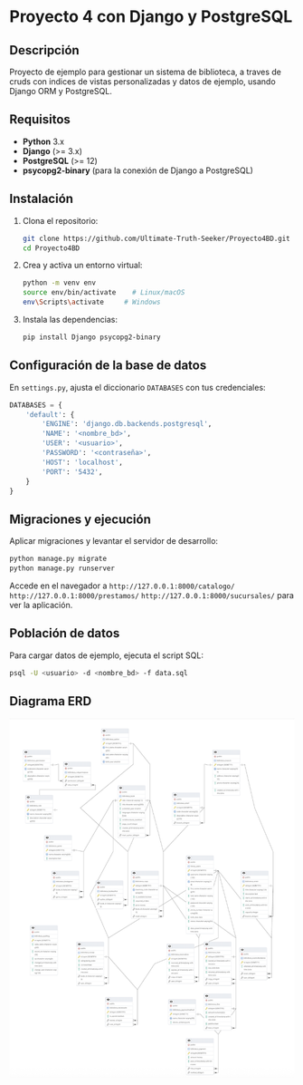 # Proyecto 4 con Django y PostgreSQL

## Descripción
Proyecto de ejemplo para gestionar un sistema de biblioteca, a traves de cruds con indices de vistas personalizadas y datos de ejemplo, usando Django ORM y PostgreSQL.

## Requisitos
- **Python** 3.x
- **Django** (>= 3.x)
- **PostgreSQL** (>= 12)
- **psycopg2-binary** (para la conexión de Django a PostgreSQL)

## Instalación
1. Clona el repositorio:
   ```bash
   git clone https://github.com/Ultimate-Truth-Seeker/Proyecto4BD.git
   cd Proyecto4BD
   ```
2. Crea y activa un entorno virtual:
   ```bash
   python -m venv env
   source env/bin/activate    # Linux/macOS
   env\Scripts\activate     # Windows
   ```
3. Instala las dependencias:
   ```bash
   pip install Django psycopg2-binary
   ```

## Configuración de la base de datos
En `settings.py`, ajusta el diccionario `DATABASES` con tus credenciales:
```python
DATABASES = {
    'default': {
        'ENGINE': 'django.db.backends.postgresql',
        'NAME': '<nombre_bd>',
        'USER': '<usuario>',
        'PASSWORD': '<contraseña>',
        'HOST': 'localhost',
        'PORT': '5432',
    }
}
```

## Migraciones y ejecución
Aplicar migraciones y levantar el servidor de desarrollo:
```bash
python manage.py migrate
python manage.py runserver
```
Accede en el navegador a 
`http://127.0.0.1:8000/catalogo/`
`http://127.0.0.1:8000/prestamos/`
`http://127.0.0.1:8000/sucursales/` 
para ver la aplicación.

## Población de datos
Para cargar datos de ejemplo, ejecuta el script SQL:
```bash
psql -U <usuario> -d <nombre_bd> -f data.sql
```

## Diagrama ERD
![Diagrama ERD](ERD.png)


